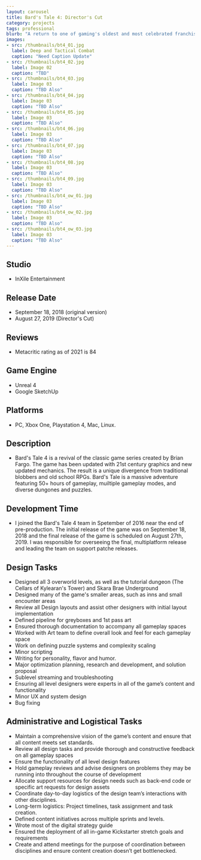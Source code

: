 ```yaml
---
layout: carousel
title: Bard's Tale 4: Director's Cut
category: projects
tags: professional
blurb: "A return to one of gaming's oldest and most celebrated franchises."
images:
- src: /thumbnails/bt4_01.jpg
  label: Deep and Tactical Combat
  caption: "Need Caption Update"
- src: /thumbnails/bt4_02.jpg
  label: Image 02
  caption: "TBD"
- src: /thumbnails/bt4_03.jpg
  label: Image 03
  caption: "TBD Also"
- src: /thumbnails/bt4_04.jpg
  label: Image 03
  caption: "TBD Also"
- src: /thumbnails/bt4_05.jpg
  label: Image 03
  caption: "TBD Also"
- src: /thumbnails/bt4_06.jpg
  label: Image 03
  caption: "TBD Also"
- src: /thumbnails/bt4_07.jpg
  label: Image 03
  caption: "TBD Also"
- src: /thumbnails/bt4_08.jpg
  label: Image 03
  caption: "TBD Also"
- src: /thumbnails/bt4_09.jpg
  label: Image 03
  caption: "TBD Also"
- src: /thumbnails/bt4_ow_01.jpg
  label: Image 03
  caption: "TBD Also"
- src: /thumbnails/bt4_ow_02.jpg
  label: Image 03
  caption: "TBD Also"
- src: /thumbnails/bt4_ow_03.jpg
  label: Image 03
  caption: "TBD Also"
---
```


## Studio
- InXile Entertainment

## Release Date
- September 18, 2018 (original version)
- August 27, 2019 (Director's Cut)

## Reviews
- Metacritic rating as of 2021 is 84

## Game Engine
- Unreal 4
- Google SketchUp

## Platforms
- PC, Xbox One, Playstation 4, Mac, Linux.

## Description
- Bard's Tale 4 is a revival of the classic game series created by Brian Fargo. The game has been updated with 21st century graphics and new updated mechanics. The result is a unique divergence from traditional blobbers and old school RPGs. Bard's Tale is a massive adventure featuring 50+ hours of gameplay, muiltiple gameplay modes, and diverse dungones and puzzles.

## Development Time
- I joined the Bard's Tale 4 team in Spetember of 2016 near the end of pre-production. The initial release of the game was on September 18, 2018 and the final release of the game is scheduled on August 27th, 2019. I was responsible for overseeing the final, multiplatform release and leading the team on support patche releases. 

## Design Tasks
- Designed all 3 overworld levels, as well as the tutorial dungeon (The Cellars of Kylearan's Tower) and Skara Brae Underground
- Designed many of the game's smaller areas, such as inns and small encounter areas
- Review all Design layouts and assist other designers with initial layout implementation
- Defined pipeline for greyboxes and 1st pass art
- Ensured thorough documentation to accompany all gameplay spaces
- Worked with Art team to define overall look and feel for each gameplay space
- Work on defining puzzle systems and complexity scaling
- Minor scripting
- Writing for personality, flavor and humor.
- Major optimization planning, research and development, and solution proposal
- Sublevel streaming and troubleshooting
- Ensuring all level designers were experts in all of the game’s content and functionality
- Minor UX and system design
- Bug fixing

## Administrative and Logistical Tasks
- Maintain a comprehensive vision of the game’s content and ensure that all content meets set standards.
- Review all design tasks and provide thorough and constructive feedback on all gameplay spaces
- Ensure the functionality of all level design features
- Hold gameplay reviews and advise designers on problems they may be running into throughout the course of development
- Allocate support resources for design needs such as back-end code or specific art requests for design assets
- Coordinate day-to-day logistics of the design team’s interactions with other disciplines.
- Long-term logistics: Project timelines, task assignment and task creation.
- Defined content initiatives across multiple sprints and levels.
- Wrote most of the digital strategy guide
- Ensured the deployment of all in-game Kickstarter stretch goals and requirements
- Create and attend meetings for the purpose of coordination between disciplines and ensure content creation doesn’t get bottlenecked.
